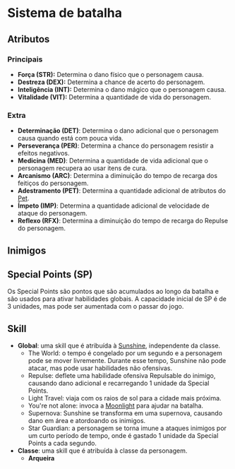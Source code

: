# Sistema de batalha

## Atributos

### Principais
- **Força (STR):** Determina o dano físico que o personagem causa.
- **Destreza (DEX):** Determina a chance de acerto do personagem.
- **Inteligência (INT):** Determina o dano mágico que o personagem causa.
- **Vitalidade (VIT):** Determina a quantidade de vida do personagem.

### Extra
- **Determinação (DET)**: Determina o dano adicional que o personagem causa quando está com pouca vida.
- **Perseverança (PER)**: Determina a chance do personagem resistir a efeitos negativos.
- **Medicina (MED)**: Determina a quantidade de vida adicional que o personagem recupera ao usar itens de cura.
- **Arcanismo (ARC)**: Determina a diminuição do tempo de recarga dos feitiços do personagem. 
- **Adestramento (PET)**: Determina a quantidade adicional de atributos do [Pet](pet.md).
- **Ímpeto (IMP)**: Determina a quantidade adicional de velocidade de ataque do personagem.
- **Reflexo (RFX)**: Determina a diminuição do tempo de recarga do Repulse do personagem.

## Inimigos
<!-- TODO -->

## Special Points (SP)
Os Special Points são pontos que são acumulados ao longo da batalha e são usados para ativar habilidades globais. A capacidade inicial de SP é de 3 unidades, mas pode ser aumentada com o passar do jogo.

## Skill
- **Global**: uma skill que é atribuída à [Sunshine](../personagens/sunshine.md), independente da classe.
    - The World: o tempo é congelado por um segundo e a personagem pode se mover livremente. Durante esse tempo, Sunshine não pode atacar, mas pode usar habilidades não ofensivas.
    - Repulse: deflete uma habilidade ofensiva Repulsable do inimigo, causando dano adicional e recarregando 1 unidade da Special Points.
    - Light Travel: viaja com os raios de sol para a cidade mais próxima.
    - You're not alone: invoca a [Moonlight](../personagens/moonlight.md) para ajudar na batalha.
    - Supernova: Sunshine se transforma em uma supernova, causando dano em área e atordoando os inimigos.
    - Star Guardian: a personagem se torna imune a ataques inimigos por um curto período de tempo, onde é gastado 1 unidade da Special Points a cada segundo.
- **Classe**: uma skill que é atribuída à classe da personagem.
    - **Arqueira**
